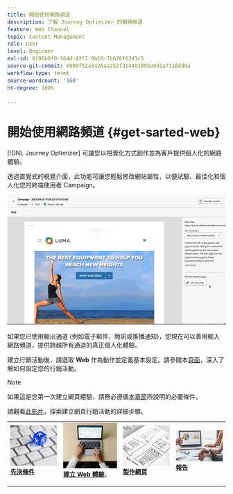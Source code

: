 ```yaml
---
title: 開始使用網路頻道
description: 了解 Journey Optimizer 的網路頻道
feature: Web Channel
topic: Content Management
role: User
level: Beginner
exl-id: 8f06b8f0-f64d-42f7-9b10-7bb76f63d1c5
source-git-commit: 6999f52a3426aa252f31440189ba9d1a7118dd0a
workflow-type: tm+mt
source-wordcount: '160'
ht-degree: 100%

---
```


# 開始使用網路頻道 {#get-sarted-web}

[!DNL Journey Optimizer] 可讓您以視覺化方式創作並為客戶提供個人化的網路體驗。

透過直覺式的視覺介面，此功能可讓您輕鬆修改網站屬性，以便試驗、最佳化和個人化您的終端使用者 Campaign。

![](../rn/assets/do-not-localize/web-authoring.gif)


如果您已使用輸出通道 (例如電子郵件、簡訊或推播通知)，您現在可以善用輸入網路頻道，提供跨越所有通道的真正個人化體驗。

建立行銷活動後，請選取 **Web** 作為動作並定義基本設定。請參閱本[頁面](../campaigns/create-campaign.md#configure)，深入了解如何設定您的行銷活動。

>[!NOTE]
>
>如果這是您第一次建立網頁體驗，請務必遵循[本章節](web-prerequisites.md)所說明的必要條件。

請觀看[此影片](create-web.md#video)，探索建立網頁行銷活動的詳細步驟。

<table style="table-layout:fixed"><tr style="border: 0;">
<td>
<a href="web-prerequisites.md">
<img alt="銷售機會" src="../assets/do-not-localize/web-prerequisites.jpg">
</a>
<div><a href="web-prerequisites.md"><strong>先決條件</strong>
</div>
<p>
</td>
<td>
<a href="create-web.md">
<img alt="不頻繁" src="../assets/do-not-localize/web-create.jpg">
</a>
<div>
<a href="create-web.md"><strong>建立 Web 體驗</strong></a>。
</div>
<p></td>
<td>
<a href="edit-web-content.md">
<img alt="驗證" src="../assets/do-not-localize/web-design.jpg">
</a>
<div>
<a href="edit-web-content.md"><strong>製作網頁</strong></a>
</div>
<p>
</td>
<td>
<a href="monitor-web-campaigns.md">
<img alt="驗證" src="../assets/do-not-localize/web-reporting.jpg">
</a>
<div>
<a href="monitor-web-campaigns.md"><strong>報告</strong></a>
</div>
<p>
</td>
</tr></table>


